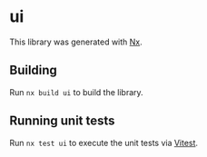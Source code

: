 # ui

This library was generated with [Nx](https://nx.dev).

## Building

Run `nx build ui` to build the library.

## Running unit tests

Run `nx test ui` to execute the unit tests via [Vitest](https://vitest.dev/).
